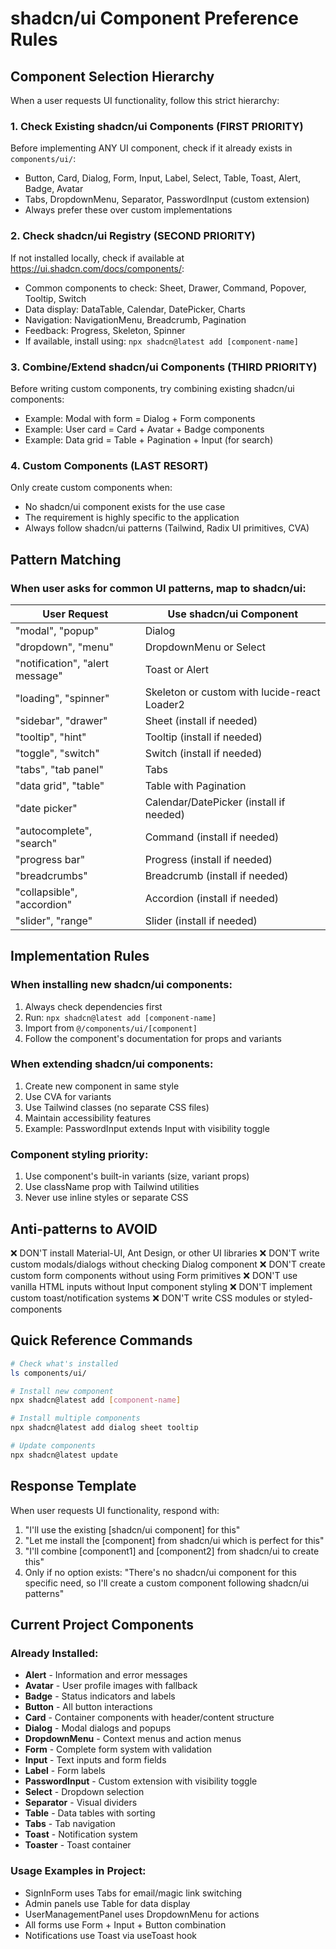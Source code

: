 # shadcn/ui Component Preference Rules

## Component Selection Hierarchy

When a user requests UI functionality, follow this strict hierarchy:

### 1. Check Existing shadcn/ui Components (FIRST PRIORITY)

Before implementing ANY UI component, check if it already exists in `components/ui/`:

- Button, Card, Dialog, Form, Input, Label, Select, Table, Toast, Alert, Badge, Avatar
- Tabs, DropdownMenu, Separator, PasswordInput (custom extension)
- Always prefer these over custom implementations

### 2. Check shadcn/ui Registry (SECOND PRIORITY)

If not installed locally, check if available at https://ui.shadcn.com/docs/components/:

- Common components to check: Sheet, Drawer, Command, Popover, Tooltip, Switch
- Data display: DataTable, Calendar, DatePicker, Charts
- Navigation: NavigationMenu, Breadcrumb, Pagination
- Feedback: Progress, Skeleton, Spinner
- If available, install using: `npx shadcn@latest add [component-name]`

### 3. Combine/Extend shadcn/ui Components (THIRD PRIORITY)

Before writing custom components, try combining existing shadcn/ui components:

- Example: Modal with form = Dialog + Form components
- Example: User card = Card + Avatar + Badge components
- Example: Data grid = Table + Pagination + Input (for search)

### 4. Custom Components (LAST RESORT)

Only create custom components when:

- No shadcn/ui component exists for the use case
- The requirement is highly specific to the application
- Always follow shadcn/ui patterns (Tailwind, Radix UI primitives, CVA)

## Pattern Matching

### When user asks for common UI patterns, map to shadcn/ui:

| User Request                    | Use shadcn/ui Component                      |
| ------------------------------- | -------------------------------------------- |
| "modal", "popup"                | Dialog                                       |
| "dropdown", "menu"              | DropdownMenu or Select                       |
| "notification", "alert message" | Toast or Alert                               |
| "loading", "spinner"            | Skeleton or custom with lucide-react Loader2 |
| "sidebar", "drawer"             | Sheet (install if needed)                    |
| "tooltip", "hint"               | Tooltip (install if needed)                  |
| "toggle", "switch"              | Switch (install if needed)                   |
| "tabs", "tab panel"             | Tabs                                         |
| "data grid", "table"            | Table with Pagination                        |
| "date picker"                   | Calendar/DatePicker (install if needed)      |
| "autocomplete", "search"        | Command (install if needed)                  |
| "progress bar"                  | Progress (install if needed)                 |
| "breadcrumbs"                   | Breadcrumb (install if needed)               |
| "collapsible", "accordion"      | Accordion (install if needed)                |
| "slider", "range"               | Slider (install if needed)                   |

## Implementation Rules

### When installing new shadcn/ui components:

1. Always check dependencies first
2. Run: `npx shadcn@latest add [component-name]`
3. Import from `@/components/ui/[component]`
4. Follow the component's documentation for props and variants

### When extending shadcn/ui components:

1. Create new component in same style
2. Use CVA for variants
3. Use Tailwind classes (no separate CSS files)
4. Maintain accessibility features
5. Example: PasswordInput extends Input with visibility toggle

### Component styling priority:

1. Use component's built-in variants (size, variant props)
2. Use className prop with Tailwind utilities
3. Never use inline styles or separate CSS

## Anti-patterns to AVOID

❌ DON'T install Material-UI, Ant Design, or other UI libraries
❌ DON'T write custom modals/dialogs without checking Dialog component
❌ DON'T create custom form components without using Form primitives
❌ DON'T use vanilla HTML inputs without Input component styling
❌ DON'T implement custom toast/notification systems
❌ DON'T write CSS modules or styled-components

## Quick Reference Commands

```bash
# Check what's installed
ls components/ui/

# Install new component
npx shadcn@latest add [component-name]

# Install multiple components
npx shadcn@latest add dialog sheet tooltip

# Update components
npx shadcn@latest update
```

## Response Template

When user requests UI functionality, respond with:

1. "I'll use the existing [shadcn/ui component] for this"
2. "Let me install the [component] from shadcn/ui which is perfect for this"
3. "I'll combine [component1] and [component2] from shadcn/ui to create this"
4. Only if no option exists: "There's no shadcn/ui component for this specific need, so I'll create a custom component following shadcn/ui patterns"

## Current Project Components

### Already Installed:

- **Alert** - Information and error messages
- **Avatar** - User profile images with fallback
- **Badge** - Status indicators and labels
- **Button** - All button interactions
- **Card** - Container components with header/content structure
- **Dialog** - Modal dialogs and popups
- **DropdownMenu** - Context menus and action menus
- **Form** - Complete form system with validation
- **Input** - Text inputs and form fields
- **Label** - Form labels
- **PasswordInput** - Custom extension with visibility toggle
- **Select** - Dropdown selection
- **Separator** - Visual dividers
- **Table** - Data tables with sorting
- **Tabs** - Tab navigation
- **Toast** - Notification system
- **Toaster** - Toast container

### Usage Examples in Project:

- SignInForm uses Tabs for email/magic link switching
- Admin panels use Table for data display
- UserManagementPanel uses DropdownMenu for actions
- All forms use Form + Input + Button combination
- Notifications use Toast via useToast hook
